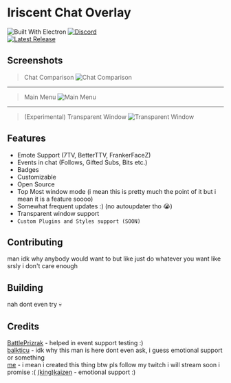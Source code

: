 # Iriscent Chat Overlay

![Built With Electron](https://img.shields.io/badge/Built%20With%20Electron-191970?style=for-the-badge&logo=Electron&logoColor=white)
[![Discord](https://dcbadge.vercel.app/api/server/GHMVBbxm7N)](https://discord.gg/GHMVBbxm7N)  
[![Latest Release](https://release-badges-generator.vercel.app/api/releases.svg?user=felixfromdiscord&repo=iriscent-chat-overlay&gradient=4259f7,8bfaec)](https://github.com/felixfromdiscord/iriscent-chat-overlay/releases)  

## Screenshots

> Chat Comparison ![Chat Comparison](https://felix.is-a-useless.engineer/62lvjy_CZ.gif)
---
> Main Menu ![Main Menu](https://felix.is-a-useless.engineer/62lv_9IVu.png)
---
> (Experimental) Transparent Window ![Transparent Window](https://felix.is-a-useless.engineer/62nqjIb8l.gif)

## Features

- Emote Support (7TV, BetterTTV, FrankerFaceZ)
- Events in chat (Follows, Gifted Subs, Bits etc.)
- Badges
- Customizable
- Open Source
- Top Most window mode (i mean this is pretty much the point of it but i mean it is a feature soooo)
- Somewhat frequent updates :) (no autoupdater tho 😭)
- Transparent window support
- `Custom Plugins and Styles support (SOON)`

## Contributing

man idk why anybody would want to but like just do whatever you want like srsly i don't care enough

## Building

nah dont even try 💀

## Credits

[BattlePrizrak](https://twitch.tv/battleprizrak) - helped in event support testing :)  
[balkticu](https://twitch.tv/balkticu) - idk why this man is here dont even ask, i guess emotional support or something  
[me](https://twitch.tv/felixfromdiscord) - i mean i created this thing btw pls follow my twitch i will stream soon i promise :(
[(king)kaizen](https://twitch.tv/king_kaizen_) - emotional support :)
